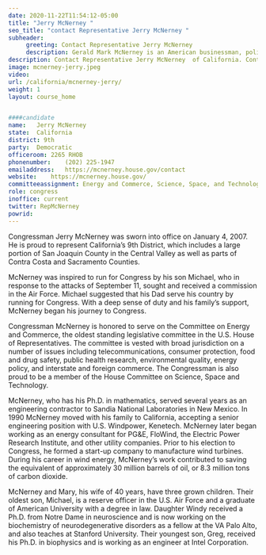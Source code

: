 ```yaml
---
date: 2020-11-22T11:54:12-05:00
title: "Jerry McNerney "
seo_title: "contact Representative Jerry McNerney "
subheader:
     greeting: Contact Representative Jerry McNerney  
     description: Gerald Mark McNerney is an American businessman, politician, and the U.S. Representative for California's 9th congressional district, serving in Congress since 2007. He is a member of the Democratic Party.
description: Contact Representative Jerry McNerney  of California. Contact information for Jerry McNerney  includes email address, phone number, and mailing address.
image: mcnerney-jerry.jpeg
video: 
url: /california/mcnerney-jerry/
weight: 1
layout: course_home


####candidate
name:	Jerry McNerney 
state:	California
district: 9th
party:	Democratic
officeroom:	2265 RHOB
phonenumber:	(202) 225-1947
emailaddress:	https://mcnerney.house.gov/contact
website:	https://mcnerney.house.gov/
committeeassignment: Energy and Commerce, Science, Space, and Technology
role: congress
inoffice: current
twitter: RepMcNerney
powrid: 
---
```


Congressman Jerry McNerney was sworn into office on January 4, 2007.  He is proud to represent California’s 9th District, which includes a large portion of San Joaquin County in the Central Valley as well as parts of Contra Costa and Sacramento Counties.

McNerney was inspired to run for Congress by his son Michael, who in response to the attacks of September 11, sought and received a commission in the Air Force. Michael suggested that his Dad serve his country by running for Congress. With a deep sense of duty and his family’s support, McNerney began his journey to Congress.

Congressman McNerney is honored to serve on the Committee on Energy and Commerce, the oldest standing legislative committee in the U.S. House of Representatives. The committee is vested with broad jurisdiction on a number of issues including telecommunications, consumer protection, food and drug safety, public health research, environmental quality, energy policy, and interstate and foreign commerce. The Congressman is also proud to be a member of the House Committee on Science, Space and Technology.

McNerney, who has his Ph.D. in mathematics, served several years as an engineering contractor to Sandia National Laboratories in New Mexico. In 1990 McNerney moved with his family to California, accepting a senior engineering position with U.S. Windpower, Kenetech. McNerney later began working as an energy consultant for PG&E, FloWind, the Electric Power Research Institute, and other utility companies. Prior to his election to Congress, he formed a start-up company to manufacture wind turbines. During his career in wind energy, McNerney’s work contributed to saving the equivalent of approximately 30 million barrels of oil, or 8.3 million tons of carbon dioxide.

McNerney and Mary, his wife of 40 years, have three grown children. Their oldest son, Michael, is a reserve officer in the U.S. Air Force and a graduate of American University with a degree in law. Daughter Windy received a Ph.D. from Notre Dame in neuroscience and is now working on the biochemistry of neurodegenerative disorders as a fellow at the VA Palo Alto, and also teaches at Stanford University.  Their youngest son, Greg, received his Ph.D. in biophysics and is working as an engineer at Intel Corporation.